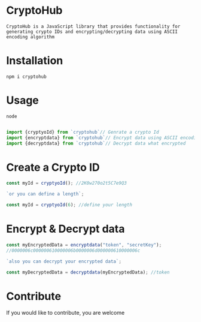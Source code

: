 # CryptoHub

`CryptoHub is a JavaScript library that provides functionality for generating crypto IDs and encrypting/decrypting data using ASCII encoding algorithm`

# Installation

`npm i cryptohub`

# Usage

`node`

```js

import {cryptyoId} from `cryptohub`// Genrate a crypto Id
import {encryptdata} from `cryptohub`// Encrypt data using ASCII encoding algorithm
import {decryptdata} from `cryptohub`// Decrypt data what encrypted

```

# Create a Crypto ID

```js
const myId = cryptyoId(); //2K0w270o2t5C7e9Q3

`or you can define a length`;

const myId = cryptyoId(6); //define your length
```

# Encrypt & Decrypt data

```js
const myEncryptedData = encryptdata("token", "secretKey");
//0000006c000000610000006b0000006d000000610000006c

`also you can decrypt your encrypted data`;

const myDecryptedData = decryptdata(myEncryptedData); //token
```

# Contribute

If you would like to contribute, you are welcome
